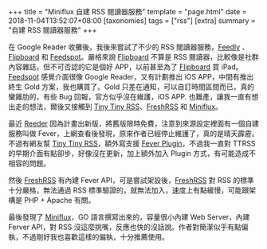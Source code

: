 +++
title = "Miniflux 自建 RSS 閱讀器服務"
template = "page.html"
date = 2018-11-04T13:52:07+08:00
[taxonomies]
tags = ["rss"]
[extra]
summary = "自建 RSS 閱讀器服務"
+++

在 Google Reader 收攤後，我後來嘗試了不少的 RSS 閱讀器服務，[Feedly](https://feedly.com/) 、[Flipboard](https://flipboard.com/) 和 [Feedspot](https://www.feedspot.com/)。嚴格來說 [Flipboard](https://flipboard.com/) 不算是 RSS 閱讀器，比較像是社群內容雜誌，但不可否認的它是個好 APP，以前甚至為了 [Flipboard](https://flipboard.com/) 買 iPad。[Feedspot](https://www.feedspot.com/) 感覺介面很像 Google Reader，又有計劃推出 iOS APP，中間有推出終生 Gold 方案，我也購買了。Gold 只差在通知，可以自訂時間區間而已，真的蠻雞肋的，有些 Bug 回報，官方似乎沒在維護，iOS APP. 也難產，讓我一直有想出走的想法，爾後又接觸到 [Tiny Tiny RSS](https://tt-rss.org/)、[FreshRSS](https://freshrss.org/) 和 [Miniflux](https://miniflux.app/)。

最近 [Reeder](http://reederapp.com/) 因為計畫出新版，將舊版限時免費，注意到來源設定裡面有一個自建服務叫做 Fever，上網查看後發現，原來作者已經停止維護了，真的是晴天霹靂。不過有網友幫 [Tiny Tiny RSS](https://tt-rss.org/)，額外寫支援 [Fever Plugin](https://github.com/dasmurphy/tinytinyrss-fever-plugin)，不過我一直對 TTRSS 的早期介面有點卻步，好像沒在更新，加上額外加入 Plugin 方式，有可能造成不相容的問題。

然後 [FreshRSS](https://freshrss.org/) 有內建 Fever API，可是嘗試架設後，[FreshRSS](https://freshrss.org/) 對 RSS 的標準十分嚴格，無法通過 RSS 標準驗證的，就無法加入，速度上有點緩慢，可能跟架構是 PHP + Apache 有關。

最後發現了 [Miniflux](https://miniflux.app/)，GO 語言撰寫出來的，容量很小內建 Web Server，內建 Ferver API，對 RSS 沒這麼挑嘴，反應也快的沒話說。作者對簡潔似乎有點偏執，不過剛好我也喜歡這樣的偏執，十分推薦使用。